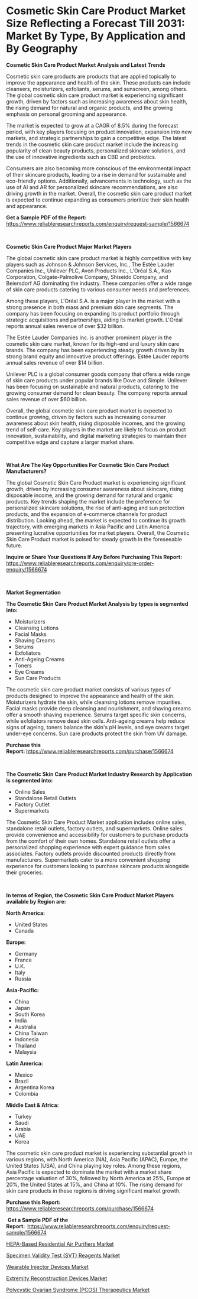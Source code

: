 <p><h1>Cosmetic Skin Care Product Market Size Reflecting a Forecast Till 2031: Market By Type, By Application and By Geography</h1></p><p><strong>Cosmetic Skin Care Product Market Analysis and Latest Trends</strong></p>
<p><p>Cosmetic skin care products are products that are applied topically to improve the appearance and health of the skin. These products can include cleansers, moisturizers, exfoliants, serums, and sunscreen, among others. The global cosmetic skin care product market is experiencing significant growth, driven by factors such as increasing awareness about skin health, the rising demand for natural and organic products, and the growing emphasis on personal grooming and appearance.</p><p>The market is expected to grow at a CAGR of 8.5% during the forecast period, with key players focusing on product innovation, expansion into new markets, and strategic partnerships to gain a competitive edge. The latest trends in the cosmetic skin care product market include the increasing popularity of clean beauty products, personalized skincare solutions, and the use of innovative ingredients such as CBD and probiotics.</p><p>Consumers are also becoming more conscious of the environmental impact of their skincare products, leading to a rise in demand for sustainable and eco-friendly options. Additionally, advancements in technology, such as the use of AI and AR for personalized skincare recommendations, are also driving growth in the market. Overall, the cosmetic skin care product market is expected to continue expanding as consumers prioritize their skin health and appearance.</p></p>
<p><strong>Get a Sample PDF of the Report:&nbsp;</strong> <a href="https://www.reliableresearchreports.com/enquiry/request-sample/1566674">https://www.reliableresearchreports.com/enquiry/request-sample/1566674</a></p>
<p>&nbsp;</p>
<p><strong>Cosmetic Skin Care Product Major Market Players</strong></p>
<p><p>The global cosmetic skin care product market is highly competitive with key players such as Johnson & Johnson Services, Inc., The Estée Lauder Companies Inc., Unilever PLC, Avon Products Inc., L'Oréal S.A., Kao Corporation, Colgate-Palmolive Company, Shiseido Company, and Beiersdorf AG dominating the industry. These companies offer a wide range of skin care products catering to various consumer needs and preferences.</p><p>Among these players, L'Oréal S.A. is a major player in the market with a strong presence in both mass and premium skin care segments. The company has been focusing on expanding its product portfolio through strategic acquisitions and partnerships, aiding its market growth. L'Oréal reports annual sales revenue of over $32 billion.</p><p>The Estée Lauder Companies Inc. is another prominent player in the cosmetic skin care market, known for its high-end and luxury skin care brands. The company has been experiencing steady growth driven by its strong brand equity and innovative product offerings. Estée Lauder reports annual sales revenue of over $14 billion.</p><p>Unilever PLC is a global consumer goods company that offers a wide range of skin care products under popular brands like Dove and Simple. Unilever has been focusing on sustainable and natural products, catering to the growing consumer demand for clean beauty. The company reports annual sales revenue of over $60 billion.</p><p>Overall, the global cosmetic skin care product market is expected to continue growing, driven by factors such as increasing consumer awareness about skin health, rising disposable incomes, and the growing trend of self-care. Key players in the market are likely to focus on product innovation, sustainability, and digital marketing strategies to maintain their competitive edge and capture a larger market share.</p></p>
<p>&nbsp;</p>
<p><strong>What Are The Key Opportunities For Cosmetic Skin Care Product Manufacturers?</strong></p>
<p><p>The global Cosmetic Skin Care Product market is experiencing significant growth, driven by increasing consumer awareness about skincare, rising disposable income, and the growing demand for natural and organic products. Key trends shaping the market include the preference for personalized skincare solutions, the rise of anti-aging and sun protection products, and the expansion of e-commerce channels for product distribution. Looking ahead, the market is expected to continue its growth trajectory, with emerging markets in Asia Pacific and Latin America presenting lucrative opportunities for market players. Overall, the Cosmetic Skin Care Product market is poised for steady growth in the foreseeable future.</p></p>
<p><strong>Inquire or Share Your Questions If Any Before Purchasing This Report:</strong> <a href="https://www.reliableresearchreports.com/enquiry/pre-order-enquiry/1566674">https://www.reliableresearchreports.com/enquiry/pre-order-enquiry/1566674</a></p>
<p>&nbsp;</p>
<p><strong>Market Segmentation</strong></p>
<p><strong>The Cosmetic Skin Care Product Market Analysis by types is segmented into:</strong></p>
<p><ul><li>Moisturizers</li><li>Cleansing Lotions</li><li>Facial Masks</li><li>Shaving Creams</li><li>Serums</li><li>Exfoliators</li><li>Anti-Ageing Creams</li><li>Toners</li><li>Eye Creams</li><li>Sun Care Products</li></ul></p>
<p><p>The cosmetic skin care product market consists of various types of products designed to improve the appearance and health of the skin. Moisturizers hydrate the skin, while cleansing lotions remove impurities. Facial masks provide deep cleansing and nourishment, and shaving creams offer a smooth shaving experience. Serums target specific skin concerns, while exfoliators remove dead skin cells. Anti-ageing creams help reduce signs of ageing, toners balance the skin's pH levels, and eye creams target under-eye concerns. Sun care products protect the skin from UV damage.</p></p>
<p><strong>Purchase this Report:&nbsp;</strong><a href="https://www.reliableresearchreports.com/purchase/1566674">https://www.reliableresearchreports.com/purchase/1566674</a></p>
<p>&nbsp;</p>
<p><strong>The Cosmetic Skin Care Product Market Industry Research by Application is segmented into:</strong></p>
<p><ul><li>Online Sales</li><li>Standalone Retail Outlets</li><li>Factory Outlet</li><li>Supermarkets</li></ul></p>
<p><p>The Cosmetic Skin Care Product Market application includes online sales, standalone retail outlets, factory outlets, and supermarkets. Online sales provide convenience and accessibility for customers to purchase products from the comfort of their own homes. Standalone retail outlets offer a personalized shopping experience with expert guidance from sales associates. Factory outlets provide discounted products directly from manufacturers. Supermarkets cater to a more convenient shopping experience for customers looking to purchase skincare products alongside their groceries.</p></p>
<p>&nbsp;</p>
<p><strong>In terms of Region, the Cosmetic Skin Care Product Market Players available by Region are:</strong></p>
<p>
    <p> <strong> North America: </strong>
        <ul>
            <li>United States</li>
            <li>Canada</li>
        </ul>
        </p> 
    <p> <strong> Europe: </strong>
        <ul>
            <li>Germany</li>
            <li>France</li>
            <li>U.K.</li>
            <li>Italy</li>
            <li>Russia</li>
        </ul>
        </p> 
    <p> <strong> Asia-Pacific: </strong>
        <ul>
            <li>China</li>
            <li>Japan</li>
            <li>South Korea</li>
            <li>India</li>
            <li>Australia</li>
            <li>China Taiwan</li>
            <li>Indonesia</li>
            <li>Thailand</li>
            <li>Malaysia</li>
        </ul>
        </p> 
    <p> <strong> Latin America: </strong>
        <ul>
            <li>Mexico</li>
            <li>Brazil</li>
            <li>Argentina Korea</li>
            <li>Colombia</li>
        </ul>
        </p> 
    <p> <strong> Middle East & Africa: </strong>
        <ul>
            <li>Turkey</li>
            <li>Saudi</li>
            <li>Arabia</li>
            <li>UAE</li>
            <li>Korea</li>
        </ul>
    </p>
    </p>
<p><p>The cosmetic skin care product market is experiencing substantial growth in various regions, with North America (NA), Asia Pacific (APAC), Europe, the United States (USA), and China playing key roles. Among these regions, Asia Pacific is expected to dominate the market with a market share percentage valuation of 30%, followed by North America at 25%, Europe at 20%, the United States at 15%, and China at 10%. The rising demand for skin care products in these regions is driving significant market growth.</p></p>
<p><strong>Purchase this Report: </strong><a href="https://www.reliableresearchreports.com/purchase/1566674">https://www.reliableresearchreports.com/purchase/1566674</a></p>
<p>&nbsp;<strong>Get a Sample PDF of the Report:&nbsp;&nbsp;</strong><a href="https://www.reliableresearchreports.com/enquiry/request-sample/1566674">https://www.reliableresearchreports.com/enquiry/request-sample/1566674</a></p>
<p><strong></strong></p>
<p><p><a href="https://github.com/lataunyatinikmelvin59ilbd0dv/Market-Research-Report-List-1/blob/main/hepa-based-residential-air-purifiers-market.md">HEPA-Based Residential Air Purifiers Market</a></p><p><a href="https://github.com/vimar16th/Market-Research-Report-List-3/blob/main/specimen-validity-test-svt-reagents-market.md">Specimen Validity Test (SVT) Reagents Market</a></p><p><a href="https://github.com/pgtimber/Market-Research-Report-List-1/blob/main/wearable-injector-devices-market.md">Wearable Injector Devices Market</a></p><p><a href="https://github.com/arionmp/Market-Research-Report-List-1/blob/main/extremity-reconstruction-devices-market.md">Extremity Reconstruction Devices Market</a></p><p><a href="https://github.com/JameTravis/Market-Research-Report-List-3/blob/main/polycystic-ovarian-syndrome-pcos-therapeutics-market.md">Polycystic Ovarian Syndrome (PCOS) Therapeutics Market</a></p></p>